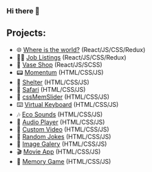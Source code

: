 ### Hi there 👋

## Projects:
- :globe_with_meridians: [Where is the world?](https://where-in-the-world-by1v32hm4-ywvv.vercel.app/) (React/JS/CSS/Redux)
- :man_technologist: [Job Listings](https://ywvv.github.io/job-listings/) (React/JS/CSS/Redux)
- :amphora: [Vase Shop](https://ywvv.github.io/vase-shop/) (React/JS/SCSS)
- :pager: [Momentum](https://ywvv.github.io/momentum/) (HTML/CSS/JS)
- :dog: [Shelter](https://ywvv.github.io/shelter/) (HTML/CSS/JS)
- :giraffe: [Safari](https://ywvv.github.io/Safari/) (HTML/CSS/JS)
- :hatched_chick: [cssMemSlider](https://ywvv.github.io/cssMemSlider/cssMemSlider/) (HTML/CSS/JS)
- :keyboard: [Virtual Keyboard](https://ywvv.github.io/virtual-keyboard/) (HTML/CSS/JS)
- :notes: [Eco Sounds](https://ywvv.github.io/JS30/eco-sounds/) (HTML/CSS/JS)
- :musical_note: [Audio Player](https://ywvv.github.io/JS30/audio-player/) (HTML/CSS/JS)
- :vhs: [Custom Video](https://ywvv.github.io/JS30/custom-video/) (HTML/CSS/JS)
- :ledger: [Random Jokes](https://ywvv.github.io/JS30/random-jokes/) (HTML/CSS/JS)
- :sunrise: [Image Galery](https://ywvv.github.io/JS30/image-galery/) (HTML/CSS/JS)
- :clapper: [Movie App](https://ywvv.github.io/JS30/movie-app/) (HTML/CSS/JS)
- :paw_prints: [Memory Game](https://ywvv.github.io/JS30/memory-game/) (HTML/CSS/JS)
